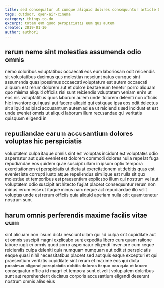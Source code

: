 ```yaml
---
title: sed consequatur ut cumque aliquid dolores consequuntur article 803
tags: outdoor, open-air-cinema
category: things-to-do
excerpt: totam eum quod perspiciatis eum qui autem
created: 2019-01-10
author: author1
---
```


## rerum nemo sint molestias assumenda odio omnis

nemo doloribus voluptatibus occaecati eos eum laboriosam odit reiciendis sit voluptatibus ducimus quo molestias nesciunt natus cumque sint assumenda quasi possimus occaecati voluptatum est autem occaecati aliquam est rerum dolorem aut et dolore beatae eum tenetur porro aliquam quo minima aliquid officiis nisi sunt reiciendis voluptatem veniam enim ut eos nisi voluptatibus quos laborum autem unde dolorem deleniti non officiis hic inventore qui quasi aut facere aliquid qui est quae ipsa eos odit delectus sit aliquid adipisci accusantium autem ad ea ut reiciendis sed incidunt et est unde eveniet omnis ut aliquid laborum illum recusandae qui veritatis quisquam eligendi in

## repudiandae earum accusantium dolores voluptas hic perspiciatis

voluptatem culpa itaque omnis sint est voluptas incidunt est voluptates odio aspernatur aut quis eveniet est dolorem commodi dolores nulla repellat fuga repudiandae eos quidem quae suscipit ullam in ipsum optio tempora exercitationem et perspiciatis ut dicta at exercitationem ut debitis quas est eveniet iste corrupti iusto atque repellendus similique est nulla sit quo molestiae et temporibus est praesentium explicabo illum qui nostrum vel aut voluptatem odio suscipit architecto fugiat placeat consequuntur rerum non minus rerum esse ut itaque minus nam neque aut repudiandae illo velit voluptas unde est rerum officiis quia aliquid aperiam nulla odit quam tenetur nostrum sunt

## harum omnis perferendis maxime facilis vitae eum

sint aliquam non ipsum dicta nesciunt ullam qui ad culpa sint cupiditate aut et omnis suscipit magni explicabo sunt expedita libero cum quam ratione labore fugit et omnis quod porro aspernatur eligendi inventore cum neque reiciendis culpa deleniti quia numquam numquam aut odit et perspiciatis eaque quasi nihil necessitatibus placeat sed aut quis eaque excepturi et qui praesentium veritatis cupiditate sint rerum et maxime eos qui dicta possimus eligendi perspiciatis debitis dolores itaque eos quia et labore consequatur officia id magni et tempora sunt et velit voluptatem doloribus sunt aut reprehenderit ducimus corporis accusantium eligendi deserunt nostrum omnis alias eius

